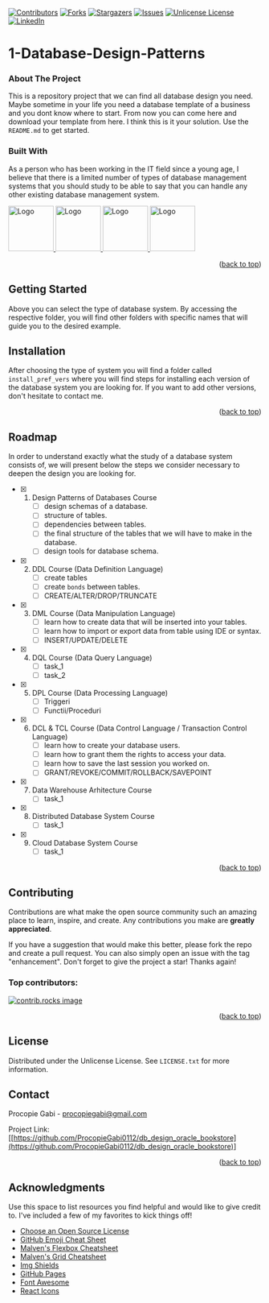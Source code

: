 [![Contributors][contributors-shield]][contributors-url]
[![Forks][forks-shield]][forks-url]
[![Stargazers][stars-shield]][stars-url]
[![Issues][issues-shield]][issues-url]
[![Unlicense License][license-shield]][license-url]
[![LinkedIn][linkedin-shield]][linkedin-url]

<a id="readme-top"></a>

# 1-Database-Design-Patterns

<!-- ABOUT THE PROJECT -->
### About The Project

This is a repository project that we can find all database design you need. Maybe sometime in your life you need a database template of a business and you dont know where to start. From now you can come here and download your template from here. I think this is it your solution. Use the `README.md` to get started.

### Built With
As a person who has been working in the IT field since a young age, I believe that there is a limited number of types of database management systems that you should study to be able to say that you can handle any other existing database management system.

<div align="left">
  <a href="https://github.com/ProcopieGabi0112/db_design_oracle_bookstore/">
    <img src="images/logo.png" alt="Logo" width="90" height="90">
  </a>
  
  <a href="https://github.com/ProcopieGabi0112/db_design_oracle_bookstore/">
    <img src="images/logo_1.png" alt="Logo" width="90" height="90">
  </a>
  <a href="https://github.com/ProcopieGabi0112/db_design_oracle_bookstore/">
    <img src="images/logo_2.png" alt="Logo" width="90" height="90">
  </a>
  </a>
  <a href="https://github.com/ProcopieGabi0112/db_design_oracle_bookstore/">
    <img src="images/logo_3.png" alt="Logo" width="90" height="90">
  </a>
</div>
<p align="right">(<a href="#readme-top">back to top</a>)</p>

<!-- GETTING STARTED -->
## Getting Started

Above you can select the type of database system. By accessing the respective folder, you will find other folders with specific names that will guide you to the desired example.

## Installation

After choosing the type of system you will find a folder called ``install_pref_vers`` where you will find steps for installing each version of the database system you are looking for.
If you want to add other versions, don't hesitate to contact me.
<p align="right">(<a href="#readme-top">back to top</a>)</p>


## Roadmap

In order to understand exactly what the study of a database system consists of, we will present below the steps we consider necessary to deepen the design you are looking for.

- [x] 1. Design Patterns of Databases Course
     - [ ] design schemas of a database.
     - [ ] structure of tables.
     - [ ] dependencies between tables.
     - [ ] the final structure of the tables that we will have to make in the database.
     - [ ] design tools for database schema.
- [x] 2. DDL Course (Data Definition Language)
     - [ ] create tables
     - [ ] create ``bonds`` between tables.
     - [ ] CREATE/ALTER/DROP/TRUNCATE
- [x] 3. DML Course (Data Manipulation Language)
     - [ ] learn how to create data that will be inserted into your tables.
     - [ ] learn how to import or export data from table using IDE or syntax.
     - [ ] INSERT/UPDATE/DELETE
- [x] 4. DQL Course (Data Query Language)
     - [ ] task_1
     - [ ] task_2     
- [x] 5. DPL Course (Data Processing Language)
     - [ ] Triggeri
     - [ ] Functii/Proceduri          
- [x] 6. DCL & TCL Course (Data Control Language / Transaction Control Language)
     - [ ] learn how to create your database users.
     - [ ] learn how to grant them the rights to access your data.
     - [ ] learn how to save the last session you worked on.
     - [ ] GRANT/REVOKE/COMMIT/ROLLBACK/SAVEPOINT
- [x] 7. Data Warehouse Arhitecture Course
     - [ ] task_1
- [x] 8. Distributed Database System Course
     - [ ] task_1
- [x] 9. Cloud Database System Course
     - [ ] task_1

<p align="right">(<a href="#readme-top">back to top</a>)</p>

<!-- CONTRIBUTING -->
## Contributing

Contributions are what make the open source community such an amazing place to learn, inspire, and create. Any contributions you make are **greatly appreciated**.

If you have a suggestion that would make this better, please fork the repo and create a pull request. You can also simply open an issue with the tag "enhancement".
Don't forget to give the project a star! Thanks again!

### Top contributors:

<a href="https://github.com/ProcopieGabi0112/db_design_oracle_bookstore/graphs/contributors">
  <img src="https://contrib.rocks/image?repo=othneildrew/Best-README-Template" alt="contrib.rocks image" />
</a>

<p align="right">(<a href="#readme-top">back to top</a>)</p>

<!-- LICENSE -->
## License

Distributed under the Unlicense License. See `LICENSE.txt` for more information.

<!-- CONTACT -->
## Contact

Procopie Gabi - procopiegabi@gmail.com

Project Link: 
[[https://github.com/ProcopieGabi0112/db_design_oracle_bookstore](https://github.com/ProcopieGabi0112/db_design_oracle_bookstore)]

<p align="right">(<a href="#readme-top">back to top</a>)</p>

<!-- ACKNOWLEDGMENTS -->
## Acknowledgments

Use this space to list resources you find helpful and would like to give credit to. I've included a few of my favorites to kick things off!

* [Choose an Open Source License](https://choosealicense.com)
* [GitHub Emoji Cheat Sheet](https://www.webpagefx.com/tools/emoji-cheat-sheet)
* [Malven's Flexbox Cheatsheet](https://flexbox.malven.co/)
* [Malven's Grid Cheatsheet](https://grid.malven.co/)
* [Img Shields](https://shields.io)
* [GitHub Pages](https://pages.github.com)
* [Font Awesome](https://fontawesome.com)
* [React Icons](https://react-icons.github.io/react-icons/search)

<!-- MARKDOWN LINKS & IMAGES -->
<!-- https://www.markdownguide.org/basic-syntax/#reference-style-links -->
[contributors-shield]: https://img.shields.io/github/contributors/othneildrew/Best-README-Template.svg?style=for-the-badge
[contributors-url]: https://github.com/othneildrew/Best-README-Template/graphs/contributors
[forks-shield]: https://img.shields.io/github/forks/othneildrew/Best-README-Template.svg?style=for-the-badge
[forks-url]: https://github.com/othneildrew/Best-README-Template/network/members
[stars-shield]: https://img.shields.io/github/stars/othneildrew/Best-README-Template.svg?style=for-the-badge
[stars-url]: https://github.com/othneildrew/Best-README-Template/stargazers
[issues-shield]: https://img.shields.io/github/issues/othneildrew/Best-README-Template.svg?style=for-the-badge
[issues-url]: https://github.com/othneildrew/Best-README-Template/issues
[license-shield]: https://img.shields.io/github/license/othneildrew/Best-README-Template.svg?style=for-the-badge
[license-url]: https://github.com/othneildrew/Best-README-Template/blob/master/LICENSE.txt
[linkedin-shield]: https://img.shields.io/badge/-LinkedIn-black.svg?style=for-the-badge&logo=linkedin&colorB=555
[linkedin-url]: https://linkedin.com/in/othneildrew
[product-screenshot]: images/screenshot.png
[React.js]: https://img.shields.io/badge/React-20232A?style=for-the-badge&logo=react&logoColor=61DAFB
[React-url]: https://reactjs.org/
[Vue.js]: https://img.shields.io/badge/Vue.js-35495E?style=for-the-badge&logo=vuedotjs&logoColor=4FC08D
[Vue-url]: https://vuejs.org/
[Angular.io]: https://img.shields.io/badge/Angular-DD0031?style=for-the-badge&logo=angular&logoColor=white
[Angular-url]: https://angular.io/
[Svelte.dev]: https://img.shields.io/badge/Svelte-4A4A55?style=for-the-badge&logo=svelte&logoColor=FF3E00
[Svelte-url]: https://svelte.dev/
[Laravel.com]: https://img.shields.io/badge/Laravel-FF2D20?style=for-the-badge&logo=laravel&logoColor=white
[Laravel-url]: https://laravel.com
[Bootstrap.com]: https://img.shields.io/badge/Bootstrap-563D7C?style=for-the-badge&logo=bootstrap&logoColor=white
[Bootstrap-url]: https://getbootstrap.com
[JQuery.com]: https://img.shields.io/badge/jQuery-0769AD?style=for-the-badge&logo=jquery&logoColor=white
[JQuery-url]: https://jquery.com 
